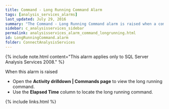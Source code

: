 ```yaml
---
title: Command - Long Running Command Alarm
tags: [analysis_services_alarms]
last_updated: July 29, 2016
summary: "The Command - Long Running Command alarm is raised when a command on the Analysis Services server has been running for longer than the specified time period."
sidebar: c_analysisservices_sidebar
permalink: analysisservices_alarm_command_longrunning.html
id: LongRunningCommand.alarm
folder: ConnectAnalysisServices
---
```



{% include note.html content="This alarm applies only to SQL Server Analysis Services 2008." %}

When this alarm is raised

* Open the **Activity drilldown \| Commands page** to view the long running command.
* Use the **Elapsed Time** column to locate the long running command.

{% include links.html %}
